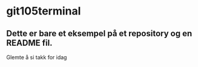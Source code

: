 # git105terminal

## Dette er bare et eksempel på et repository og en README fil.

Glemte å si takk for idag


